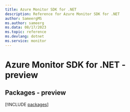 ```yaml
---
title: Azure Monitor SDK for .NET
description: Reference for Azure Monitor SDK for .NET
author: SameergMS
ms.author: sameerg
ms.data: 08/17/2023
ms.topic: reference
ms.devlang: dotnet
ms.service: monitor
---
```

# Azure Monitor SDK for .NET - preview
## Packages - preview
[!INCLUDE [packages](monitor-index.md)]